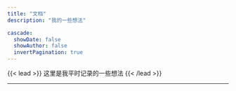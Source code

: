 ```yaml
---
title: "文档"
description: "我的一些想法"

cascade:
  showDate: false
  showAuthor: false
  invertPagination: true
---
```


{{< lead >}}
这里是我平时记录的一些想法
{{< /lead >}}

---

